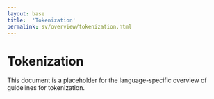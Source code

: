 ```yaml
---
layout: base
title:  'Tokenization'
permalink: sv/overview/tokenization.html
---
```


# Tokenization

This document is a placeholder for the language-specific overview of
guidelines for tokenization.
